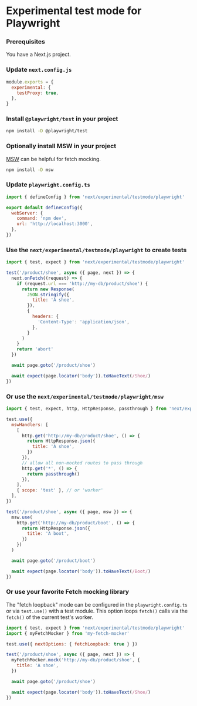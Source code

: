 # Experimental test mode for Playwright

### Prerequisites

You have a Next.js project.

### Update `next.config.js`

```javascript
module.exports = {
  experimental: {
    testProxy: true,
  },
}
```

### Install `@playwright/test` in your project

```sh
npm install -D @playwright/test
```

### Optionally install MSW in your project

[MSW](https://mswjs.io/) can be helpful for fetch mocking.

```sh
npm install -D msw
```

### Update `playwright.config.ts`

```javascript
import { defineConfig } from 'next/experimental/testmode/playwright'

export default defineConfig({
  webServer: {
    command: 'npm dev',
    url: 'http://localhost:3000',
  },
})
```

### Use the `next/experimental/testmode/playwright` to create tests

```javascript
import { test, expect } from 'next/experimental/testmode/playwright'

test('/product/shoe', async ({ page, next }) => {
  next.onFetch((request) => {
    if (request.url === 'http://my-db/product/shoe') {
      return new Response(
        JSON.stringify({
          title: 'A shoe',
        }),
        {
          headers: {
            'Content-Type': 'application/json',
          },
        }
      )
    }
    return 'abort'
  })

  await page.goto('/product/shoe')

  await expect(page.locator('body')).toHaveText(/Shoe/)
})
```

### Or use the `next/experimental/testmode/playwright/msw`

```javascript
import { test, expect, http, HttpResponse, passthrough } from 'next/experimental/testmode/playwright/msw'

test.use({
  mswHandlers: [
    [
      http.get('http://my-db/product/shoe', () => {
        return HttpResponse.json({
          title: 'A shoe',
        })
      }),
      // allow all non-mocked routes to pass through
      http.get('*', () => {
        return passthrough()
      }),
    ],
    { scope: 'test' }, // or 'worker'
  ],
})

test('/product/shoe', async ({ page, msw }) => {
  msw.use(
    http.get('http://my-db/product/boot', () => {
      return HttpResponse.json({
        title: 'A boot',
      })
    })
  )

  await page.goto('/product/boot')

  await expect(page.locator('body')).toHaveText(/Boot/)
})
```

### Or use your favorite Fetch mocking library

The "fetch loopback" mode can be configured in the `playwright.config.ts` or
via `test.use()` with a test module. This option loops `fetch()` calls via
the `fetch()` of the current test's worker.

```javascript
import { test, expect } from 'next/experimental/testmode/playwright'
import { myFetchMocker } from 'my-fetch-mocker'

test.use({ nextOptions: { fetchLoopback: true } })

test('/product/shoe', async ({ page, next }) => {
  myFetchMocker.mock('http://my-db/product/shoe', {
    title: 'A shoe',
  })

  await page.goto('/product/shoe')

  await expect(page.locator('body')).toHaveText(/Shoe/)
})
```
